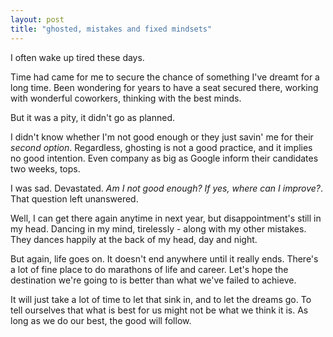 ```yaml
---
layout: post
title: "ghosted, mistakes and fixed mindsets"
--- 
```


I often wake up tired these days.

Time had came for me to secure the chance of something I've dreamt for a long time. Been wondering for years to have a seat secured there, working with wonderful coworkers, thinking with the best minds.

But it was a pity, it didn't go as planned.

I didn't know whether I'm not good enough or they just savin' me for their _second option_. Regardless, ghosting is not a good practice, and it implies no good intention. Even company as big as Google inform their candidates two weeks, tops.

I was sad. Devastated. _Am I not good enough? If yes, where can I improve?_. That question left unanswered.

 Well, I can get there again anytime in next year, but disappointment's still in my head. Dancing in my mind, tirelessly - along with my other mistakes. They dances happily at the back of my head, day and night.

But again, life goes on. It doesn't end anywhere until it really ends. There's a lot of fine place to do marathons of life and career. Let's hope the destination we're going to is better than what we've failed to achieve.

It will just take a lot of time to let that sink in, and to let the dreams go. To tell ourselves that what is best for us might not be what we think it is. As long as we do our best, the good will follow.